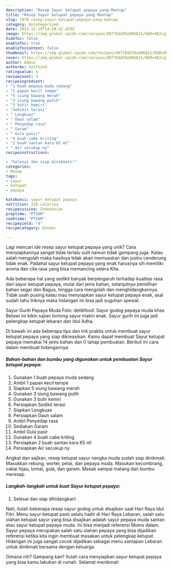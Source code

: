 ```yaml
---
description: "Resep Sayur ketupat pepaya yang Mantap"
title: "Resep Sayur ketupat pepaya yang Mantap"
slug: 1070-resep-sayur-ketupat-pepaya-yang-mantap
category: Uncategorized
date: 2022-12-19T14:28:32.429Z
image: https://img-global.cpcdn.com/recipes/49778dd39a906821/680x482cq70/sayur-ketupat-pepaya-foto-resep-utama.jpg
hideToc: false
enableToc: true
enableTocContent: false
thumbnail: https://img-global.cpcdn.com/recipes/49778dd39a906821/680x482cq70/sayur-ketupat-pepaya-foto-resep-utama.jpg
cover: https://img-global.cpcdn.com/recipes/49778dd39a906821/680x482cq70/sayur-ketupat-pepaya-foto-resep-utama.jpg
author: Admin
authorAv: notfound
ratingvalue: 4
reviewcount: 3
recipeingredient:
- "1 buah pepaya muda sedang"
- "1 papan kecil tempe"
- "5 siung bawang merah"
- "3 siung bawang putih"
- "3 butir kemiri"
- "Sedikit terasi"
- " Lengkuas"
- " Daun salam"
- " Penyedap rasa"
- " Garam"
- " Gula pasir"
- "4 buah cabe kriting"
- "2 buah santan kara 65 ml"
- " Air secukup ny"
recipeinstructions:

- "Selesai dan siap dinikmati!"
categories:
- Resep
tags:
- sayur
- ketupat
- pepaya

katakunci: sayur ketupat pepaya 
nutrition: 229 calories
recipecuisine: Indonesian
preptime: "PT18M"
cooktime: "PT56M"
recipeyield: "4"
recipecategory: Dinner

---
```





Lagi mencari ide resep sayur ketupat pepaya yang unik? Cara menyiapkannya sangat tidak terlalu sulit namun tidak gampang juga. Kalau salah mengolah maka hasilnya tidak akan memuaskan dan justru cenderung tidak enak. Padahal sayur ketupat pepaya yang enak harusnya sih memiliki aroma dan cita rasa yang bisa memancing selera Kita.





Ada beberapa hal yang sedikit banyak berpengaruh terhadap kualitas rasa dari sayur ketupat pepaya, mulai dari jenis bahan, selanjutnya pemilihan bahan segar dan Bagus, hingga cara mengolah dan menghidangkannya. Tidak usah pusing kalau mau menyiapkan sayur ketupat pepaya enak,      asal sudah tahu triknya maka hidangan ini bisa jadi suguhan spesial.














Sayur Gurih Pepaya Muda Foto: detikfood. Sayur godog pepaya muda khas Betawi ini bikin sajian lontong sayur makin enak. Sayur gurih ini juga jadi pelengkap ketupat lebaran dan Idul Adha.






Di bawah ini ada beberapa tips dan trik praktis untuk membuat sayur ketupat pepaya yang siap dikreasikan. Kamu dapat membuat Sayur ketupat pepaya memakai 14 jenis bahan dan 0 tahap pembuatan. Berikut ini cara dalam membuat hidangannya.

<!--inarticleads1-->

##### Bahan-bahan dan bumbu yang digunakan untuk pembuatan Sayur ketupat pepaya:

1. Gunakan 1 buah pepaya muda sedang
1. Ambil 1 papan kecil tempe
1. Siapkan 5 siung bawang merah
1. Gunakan 3 siung bawang putih
1. Gunakan 3 butir kemiri
1. Persiapkan Sedikit terasi
1. Siapkan  Lengkuas
1. Persiapkan  Daun salam
1. Ambil  Penyedap rasa
1. Sediakan  Garam
1. Ambil  Gula pasir
1. Gunakan 4 buah cabe kriting
1. Persiapkan 2 buah santan kara 65 ml
1. Persiapkan  Air secukup ny


Angkat dan sajikan, resep ketupat sayur nangka muda sudah siap dinikmati. Masukkan rebung, wortel, petai, dan pepaya muda. Masukan kecombrang, cabai hijau, tomat, gula, dan garam. Masak sampai matang dan bumbu meresap. 

<!--inarticleads2-->

##### Langkah-langkah untuk buat Sayur ketupat pepaya:


1. Selesai dan siap dihidangkan!

Nah, itulah beberapa resep sayur godog untuk disajikan saat Hari Raya Idul Fitri. Menu sayur ketupat pasti selalu hadir di Hari Raya Lebaran, salah satu olahan ketupat sayur yang bisa disajikan adalah sayur pepaya muda santan atau sayur ketupat pepaya muda. Ini bisa menjadi referensi Moms dalam. Sayur pepaya merupakan salah satu olahan pepaya yang bisa dijadikan referensi ketika kita ingin membuat masakan untuk pelengkap ketupat. Hidangan ini juga sangat cocok dijadikan sebagai menu santapan Lebaran untuk dinikmati bersama dengan keluarga. 

Gimana nih? Gampang kan? Itulah cara menyiapkan sayur ketupat pepaya yang bisa kamu lakukan di rumah. Selamat menikmati
